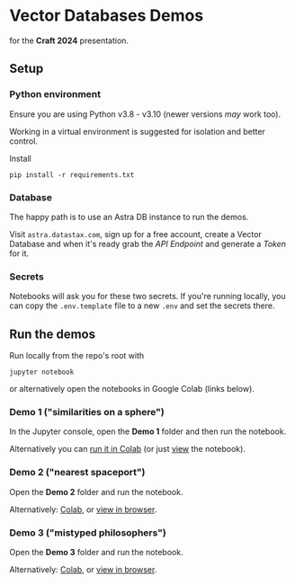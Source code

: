 # Vector Databases Demos

for the **Craft 2024** presentation.

## Setup

### Python environment

Ensure you are using Python v3.8 - v3.10 (newer versions _may_ work too).

Working in a virtual environment is suggested for isolation and better control.

Install

```
pip install -r requirements.txt
```

### Database

The happy path is to use an Astra DB instance to run the demos.

Visit `astra.datastax.com`, sign up for a free account, create a Vector Database
and when it's ready grab the _API Endpoint_ and generate a _Token_ for it.

### Secrets

Notebooks will ask you for these two secrets. If you're running locally, you can
copy the `.env.template` file to a new `.env` and set the secrets there.

## Run the demos

Run locally from the repo's root with

```
jupyter notebook
```

or alternatively open the notebooks in Google Colab (links below).

### Demo 1 ("similarities on a sphere")

In the Jupyter console, open the **Demo 1** folder and then run the notebook.

Alternatively you can [run it in Colab](https://colab.research.google.com/github/hemidactylus/craft2024_demos/blob/main/demo1_similarities_on_a_sphere/Similarities_on_a_sphere.ipynb) (or just [view](demo1_similarities_on_a_sphere/Similarities_on_a_sphere.ipynb) the notebook).

### Demo 2 ("nearest spaceport")

Open the **Demo 2** folder and run the notebook.

Alternatively: [Colab](https://colab.research.google.com/github/hemidactylus/craft2024_demos/blob/main/demo2_nearest_spaceport/Nearest_spaceport.ipynb), or [view in browser](demo2_nearest_spaceport/Nearest_spaceport.ipynb).

### Demo 3 ("mistyped philosophers")

Open the **Demo 3** folder and run the notebook.

Alternatively: [Colab](https://colab.research.google.com/github/hemidactylus/craft2024_demos/blob/main/demo3_mistyped_philosophers/Mistyped_philosophers.ipynb), or [view in browser](demo3_mistyped_philosophers/Mistyped_philosophers.ipynb).
